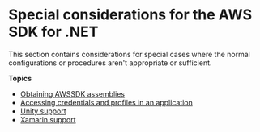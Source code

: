 # Special considerations for the AWS SDK for \.NET<a name="special-considerations"></a>

This section contains considerations for special cases where the normal configurations or procedures aren't appropriate or sufficient\.

**Topics**
+ [Obtaining AWSSDK assemblies](net-dg-obtain-assemblies.md)
+ [Accessing credentials and profiles in an application](creds-locate.md)
+ [Unity support](unity-special.md)
+ [Xamarin support](xamarin-special.md)